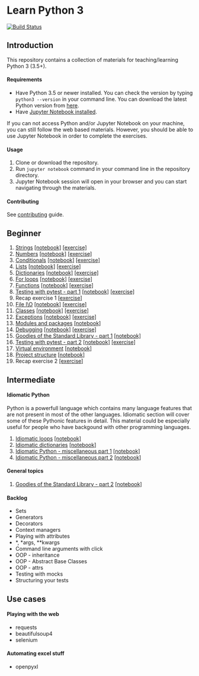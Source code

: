 # Learn Python 3

[![Build Status](https://travis-ci.org/jerry-git/learn-python3.svg?branch=master)](https://travis-ci.org/jerry-git/learn-python3)

## Introduction

This repository contains a collection of materials for teaching/learning Python 3 (3.5+).

#### Requirements
* Have Python 3.5 or newer installed. You can check the version by typing `python3 --version` in your command line. You can download the latest Python version from [here](https://www.python.org/downloads/).
* Have [Jupyter Notebook installed](http://jupyter.readthedocs.io/en/latest/install.html).

If you can not access Python and/or Jupyter Notebook on your machine, you can still follow the web based materials. However, you should be able to use Jupyter Notebook in order to complete the exercises.

#### Usage

1. Clone or download the repository.
2. Run `jupyter notebook` command in your command line in the repository directory.
3. Jupyter Notebook session will open in your browser and you can start navigating through the materials.

#### Contributing
See [contributing](https://github.com/jerry-git/learn-python3/blob/master/CONTRIBUTING.md) guide.


## Beginner
1. [Strings](http://htmlpreview.github.com/?https://github.com/jerry-git/learn-python3/blob/master/notebooks/beginner/html/strings.html) [[notebook]](https://github.com/jerry-git/learn-python3/blob/master/notebooks/beginner/strings.ipynb) [[exercise]](https://github.com/jerry-git/learn-python3/blob/master/notebooks/beginner/exercises/strings_exercise.ipynb)
1. [Numbers](http://htmlpreview.github.com/?https://github.com/jerry-git/learn-python3/blob/master/notebooks/beginner/html/numbers.html) [[notebook]](https://github.com/jerry-git/learn-python3/blob/master/notebooks/beginner/numbers.ipynb) [[exercise]](https://github.com/jerry-git/learn-python3/blob/master/notebooks/beginner/exercises/numbers_exercise.ipynb)
1. [Conditionals](http://htmlpreview.github.com/?https://github.com/jerry-git/learn-python3/blob/master/notebooks/beginner/html/conditionals.html) [[notebook]](https://github.com/jerry-git/learn-python3/blob/master/notebooks/beginner/conditionals.ipynb) [[exercise]](https://github.com/jerry-git/learn-python3/blob/master/notebooks/beginner/exercises/conditionals_exercise.ipynb)
1. [Lists](http://htmlpreview.github.com/?https://github.com/jerry-git/learn-python3/blob/master/notebooks/beginner/html/lists.html) [[notebook]](https://github.com/jerry-git/learn-python3/blob/master/notebooks/beginner/lists.ipynb) [[exercise]](https://github.com/jerry-git/learn-python3/blob/master/notebooks/beginner/exercises/lists_exercise.ipynb)
1. [Dictionaries](http://htmlpreview.github.com/?https://github.com/jerry-git/learn-python3/blob/master/notebooks/beginner/html/dictionaries.html) [[notebook]](https://github.com/jerry-git/learn-python3/blob/master/notebooks/beginner/dictionaries.ipynb) [[exercise]](https://github.com/jerry-git/learn-python3/blob/master/notebooks/beginner/exercises/dictionaries_exercise.ipynb)
1. [For loops](http://htmlpreview.github.com/?https://github.com/jerry-git/learn-python3/blob/master/notebooks/beginner/html/for_loops.html) [[notebook]](https://github.com/jerry-git/learn-python3/blob/master/notebooks/beginner/for_loops.ipynb) [[exercise]](https://github.com/jerry-git/learn-python3/blob/master/notebooks/beginner/exercises/for_loops_exercise.ipynb)
1. [Functions](http://htmlpreview.github.com/?https://github.com/jerry-git/learn-python3/blob/master/notebooks/beginner/html/functions.html) [[notebook]](https://github.com/jerry-git/learn-python3/blob/master/notebooks/beginner/functions.ipynb) [[exercise]](https://github.com/jerry-git/learn-python3/blob/master/notebooks/beginner/exercises/functions_exercise.ipynb)
1. [Testing with pytest - part 1](http://htmlpreview.github.com/?https://github.com/jerry-git/learn-python3/blob/master/notebooks/beginner/html/testing1.html) [[notebook]](https://github.com/jerry-git/learn-python3/blob/master/notebooks/beginner/testing1.ipynb) [[exercise]](https://github.com/jerry-git/learn-python3/blob/master/notebooks/beginner/exercises/testing1_exercise.ipynb)
1. Recap exercise 1 [[exercise]](https://github.com/jerry-git/learn-python3/blob/master/notebooks/beginner/exercises/recap1_exercise.ipynb)
1. [File I\O](http://htmlpreview.github.com/?https://github.com/jerry-git/learn-python3/blob/master/notebooks/beginner/html/file_io.html) [[notebook]](https://github.com/jerry-git/learn-python3/blob/master/notebooks/beginner/file_io.ipynb) [[exercise]](https://github.com/jerry-git/learn-python3/blob/master/notebooks/beginner/exercises/file_io_exercise.ipynb)
1. [Classes](http://htmlpreview.github.com/?https://github.com/jerry-git/learn-python3/blob/master/notebooks/beginner/html/classes.html) [[notebook]](https://github.com/jerry-git/learn-python3/blob/master/notebooks/beginner/classes.ipynb) [[exercise]](https://github.com/jerry-git/learn-python3/blob/master/notebooks/beginner/exercises/classes_exercise.ipynb)
1. [Exceptions](http://htmlpreview.github.com/?https://github.com/jerry-git/learn-python3/blob/master/notebooks/beginner/html/exceptions.html) [[notebook]](https://github.com/jerry-git/learn-python3/blob/master/notebooks/beginner/exceptions.ipynb) [[exercise]](https://github.com/jerry-git/learn-python3/blob/master/notebooks/beginner/exercises/exceptions_exercise.ipynb)
1. [Modules and packages](http://htmlpreview.github.com/?https://github.com/jerry-git/learn-python3/blob/master/notebooks/beginner/html/modules_and_packages.html) [[notebook]](https://github.com/jerry-git/learn-python3/blob/master/notebooks/beginner/modules_and_packages.ipynb)
1. [Debugging](http://htmlpreview.github.com/?https://github.com/jerry-git/learn-python3/blob/master/notebooks/beginner/html/debugging.html) [[notebook]](https://github.com/jerry-git/learn-python3/blob/master/notebooks/beginner/debugging.ipynb) [[exercise]](https://github.com/jerry-git/learn-python3/blob/master/notebooks/beginner/exercises/debugging_exercise.ipynb)
1. [Goodies of the Standard Library - part 1](http://htmlpreview.github.com/?https://github.com/jerry-git/learn-python3/blob/master/notebooks/beginner/html/std_lib.html) [[notebook]](https://github.com/jerry-git/learn-python3/blob/master/notebooks/beginner/std_lib.ipynb)
1. [Testing with pytest - part 2](http://htmlpreview.github.com/?https://github.com/jerry-git/learn-python3/blob/master/notebooks/beginner/html/testing2.html) [[notebook]](https://github.com/jerry-git/learn-python3/blob/master/notebooks/beginner/testing2.ipynb) [[exercise]](https://github.com/jerry-git/learn-python3/blob/master/notebooks/beginner/exercises/testing2_exercise.ipynb)
1. [Virtual environment](http://htmlpreview.github.com/?https://github.com/jerry-git/learn-python3/blob/master/notebooks/beginner/html/venv.html) [[notebook]](https://github.com/jerry-git/learn-python3/blob/master/notebooks/beginner/venv.ipynb)
1. [Project structure](http://htmlpreview.github.com/?https://github.com/jerry-git/learn-python3/blob/master/notebooks/beginner/html/project_structure.html) [[notebook]](https://github.com/jerry-git/learn-python3/blob/master/notebooks/beginner/project_structure.ipynb)
1. Recap exercise 2 [[exercise]](https://github.com/jerry-git/learn-python3/blob/master/notebooks/beginner/exercises/recap2_exercise.ipynb)


## Intermediate

#### Idiomatic Python
Python is a powerfull language which contains many language features that are not present in most of the other languages. Idiomatic section will cover some of these Pythonic features in detail. This material could be especially useful for people who have backgound with other programming languages.

1. [Idiomatic loops](http://htmlpreview.github.com/?https://github.com/jerry-git/learn-python3/blob/master/notebooks/intermediate/html/idiomatic_loops.html) [[notebook]](http://nbviewer.jupyter.org/github/jerry-git/learn-python3/blob/master/notebooks/intermediate/idiomatic_loops.ipynb)
1. [Idiomatic dictionaries](http://htmlpreview.github.com/?https://github.com/jerry-git/learn-python3/blob/master/notebooks/intermediate/html/idiomatic_dicts.html) [[notebook]](http://nbviewer.jupyter.org/github/jerry-git/learn-python3/blob/master/notebooks/intermediate/idiomatic_dicts.ipynb)
1. [Idiomatic Python - miscellaneous part 1](http://htmlpreview.github.com/?https://github.com/jerry-git/learn-python3/blob/master/notebooks/intermediate/html/idiomatic_misc1.html) [[notebook]](http://nbviewer.jupyter.org/github/jerry-git/learn-python3/blob/master/notebooks/intermediate/idiomatic_misc1.ipynb)
1. [Idiomatic Python - miscellaneous part 2](http://htmlpreview.github.com/?https://github.com/jerry-git/learn-python3/blob/master/notebooks/intermediate/html/idiomatic_misc2.html) [[notebook]](http://nbviewer.jupyter.org/github/jerry-git/learn-python3/blob/master/notebooks/intermediate/idiomatic_misc2.ipynb)

#### General topics
1. [Goodies of the Standard Library - part 2](http://htmlpreview.github.com/?https://github.com/jerry-git/learn-python3/blob/master/notebooks/intermediate/html/std_lib2.html) [[notebook]](http://nbviewer.jupyter.org/github/jerry-git/learn-python3/blob/master/notebooks/intermediate/std_lib2.ipynb)

#### Backlog
* Sets
* Generators
* Decorators
* Context managers
* Playing with attributes
* *, *args, **kwargs
* Command line arguments with click
* OOP - inheritance
* OOP - Abstract Base Classes
* OOP - attrs
* Testing with mocks
* Structuring your tests


## Use cases

#### Playing with the web
* requests
* beautifulsoup4
* selenium

#### Automating excel stuff
* openpyxl